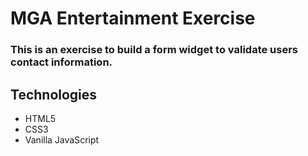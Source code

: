 # MGA Entertainment Exercise

### This is an exercise to build a form widget to validate users contact information.

## Technologies
- HTML5
- CSS3
- Vanilla JavaScript